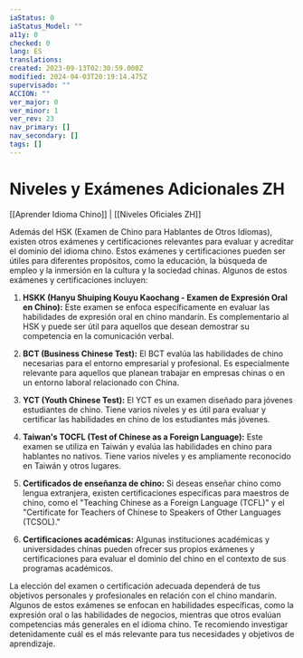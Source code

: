 ```yaml
---
iaStatus: 0
iaStatus_Model: ""
a11y: 0
checked: 0
lang: ES
translations: 
created: 2023-09-13T02:30:59.000Z
modified: 2024-04-03T20:19:14.475Z
supervisado: ""
ACCION: ""
ver_major: 0
ver_minor: 1
ver_rev: 23
nav_primary: []
nav_secondary: []
tags: []
---
```

# Niveles y Exámenes Adicionales ZH

[[Aprender Idioma Chino]] | [[Niveles Oficiales ZH]]

Además del HSK (Examen de Chino para Hablantes de Otros Idiomas), existen otros exámenes y certificaciones relevantes para evaluar y acreditar el dominio del idioma chino. Estos exámenes y certificaciones pueden ser útiles para diferentes propósitos, como la educación, la búsqueda de empleo y la inmersión en la cultura y la sociedad chinas. Algunos de estos exámenes y certificaciones incluyen:

1. **HSKK (Hanyu Shuiping Kouyu Kaochang - Examen de Expresión Oral en Chino):** Este examen se enfoca específicamente en evaluar las habilidades de expresión oral en chino mandarín. Es complementario al HSK y puede ser útil para aquellos que desean demostrar su competencia en la comunicación verbal.
    
2. **BCT (Business Chinese Test):** El BCT evalúa las habilidades de chino necesarias para el entorno empresarial y profesional. Es especialmente relevante para aquellos que planean trabajar en empresas chinas o en un entorno laboral relacionado con China.
    
3. **YCT (Youth Chinese Test):** El YCT es un examen diseñado para jóvenes estudiantes de chino. Tiene varios niveles y es útil para evaluar y certificar las habilidades en chino de los estudiantes más jóvenes.
    
4. **Taiwan's TOCFL (Test of Chinese as a Foreign Language):** Este examen se utiliza en Taiwán y evalúa las habilidades en chino para hablantes no nativos. Tiene varios niveles y es ampliamente reconocido en Taiwán y otros lugares.
    
5. **Certificados de enseñanza de chino:** Si deseas enseñar chino como lengua extranjera, existen certificaciones específicas para maestros de chino, como el "Teaching Chinese as a Foreign Language (TCFL)" y el "Certificate for Teachers of Chinese to Speakers of Other Languages (TCSOL)."
    
6. **Certificaciones académicas:** Algunas instituciones académicas y universidades chinas pueden ofrecer sus propios exámenes y certificaciones para evaluar el dominio del chino en el contexto de sus programas académicos.
    

La elección del examen o certificación adecuada dependerá de tus objetivos personales y profesionales en relación con el chino mandarín. Algunos de estos exámenes se enfocan en habilidades específicas, como la expresión oral o las habilidades de negocios, mientras que otros evalúan competencias más generales en el idioma chino. Te recomiendo investigar detenidamente cuál es el más relevante para tus necesidades y objetivos de aprendizaje.